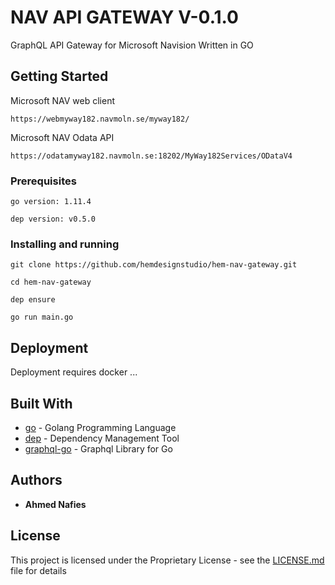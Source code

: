 # NAV API GATEWAY V-0.1.0

GraphQL API Gateway for Microsoft Navision Written in GO

## Getting Started
Microsoft NAV web client
```
https://webmyway182.navmoln.se/myway182/
```

Microsoft NAV Odata API

```
https://odatamyway182.navmoln.se:18202/MyWay182Services/ODataV4
```

### Prerequisites


```
go version: 1.11.4
```
```
dep version: v0.5.0
```

### Installing and running

```
git clone https://github.com/hemdesignstudio/hem-nav-gateway.git

cd hem-nav-gateway

dep ensure

go run main.go
```

## Deployment

Deployment requires docker ...

## Built With

* [go](https://golang.org/) - Golang Programming Language
* [dep](https://github.com/golang/dep) - Dependency Management Tool
* [graphql-go](https://github.com/graphql-go/graphql) - Graphql Library for Go




## Authors

* **Ahmed Nafies** 
## License

This project is licensed under the Proprietary License - see the [LICENSE.md](LICENSE.md) file for details
